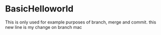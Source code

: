 # BasicHelloworld
This is only used for example purposes of branch, merge and commit. 
this new line is my change on branch mac 